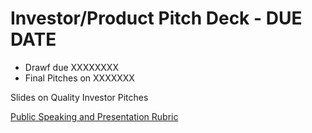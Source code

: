 # Investor/Product Pitch Deck - DUE DATE

- Drawf due XXXXXXXX
- Final Pitches on XXXXXXX 

Slides on Quality Investor Pitches

[Public Speaking and Presentation Rubric](https://docs.google.com/document/d/1WTLcZNyvRGYDz5L8Kr8a0ILbFAyr92u85paoqGFjxPg/edit)

